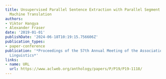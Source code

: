```yaml
---
title: Unsupervised Parallel Sentence Extraction with Parallel Segment Detection Helps
  Machine Translation
authors:
- Viktor Hangya
- Alexander Fraser
date: '2019-01-01'
publishDate: '2024-06-18T10:19:15.756606Z'
publication_types:
- paper-conference
publication: '*Proceedings of the 57th Annual Meeting of the Association for Computational
  Linguistics*'
links:
- name: URL
  url: https://www.aclweb.org/anthology/papers/P/P19/P19-1118/
---
```

